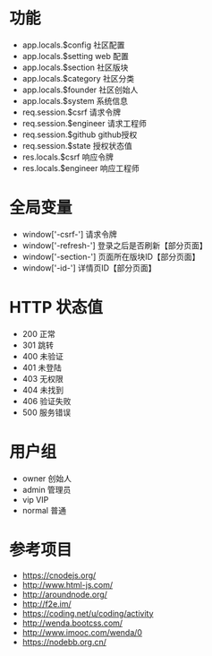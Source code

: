 # 功能
- app.locals.$config 社区配置
- app.locals.$setting web 配置
- app.locals.$section 社区版块
- app.locals.$category 社区分类
- app.locals.$founder 社区创始人
- app.locals.$system 系统信息
- req.session.$csrf 请求令牌
- req.session.$engineer 请求工程师
- req.session.$github github授权
- req.session.$state 授权状态值
- res.locals.$csrf 响应令牌
- res.locals.$engineer 响应工程师


# 全局变量
- window['-csrf-'] 请求令牌
- window['-refresh-'] 登录之后是否刷新【部分页面】
- window['-section-'] 页面所在版块ID【部分页面】
- window['-id-'] 详情页ID【部分页面】


# HTTP 状态值
- 200 正常
- 301 跳转
- 400 未验证
- 401 未登陆
- 403 无权限
- 404 未找到
- 406 验证失败
- 500 服务错误


# 用户组
- owner 创始人
- admin 管理员
- vip VIP
- normal 普通


# 参考项目
- <https://cnodejs.org/>
- <http://www.html-js.com/>
- <http://aroundnode.org/>
- <http://f2e.im/>
- <https://coding.net/u/coding/activity>
- <http://wenda.bootcss.com/>
- <http://www.imooc.com/wenda/0>
- <https://nodebb.org.cn/>
